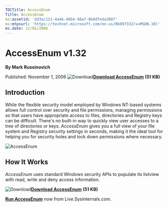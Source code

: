 ```yaml
--- 
TOCTitle: AccessEnum
Title: AccessEnum
ms:assetid: 'dd3ac121-4a4b-48b4-98a7-8b0dfeda3007'
ms:mtpsurl: 'https://technet.microsoft.com/en-us/Bb897332(v=MSDN.10)'
ms.date: 11/01/2006
---   
```

AccessEnum v1.32
================
**By Mark Russinovich**

Published: November 1, 2006
![Download](/media/landing/sysinternals/Download_sm.png)[**Download AccessEnum**](https://download.sysinternals.com/files/AccessEnum.zip) **(51 KB)** 
## Introduction
While the flexible security model employed by Windows NT-based systems allows full control over security and file permissions, managing permissions so that users have appropriate access to files, directories and Registry keys can be difficult. There's no built-in way to quickly view user accesses to a tree of directories or keys. *AccessEnum* gives you a full view of your file system and Registry security settings in seconds, making it the ideal tool for helping you for security holes and lock down permissions where necessary.

![AccessEnum](/media/landing/sysinternals/accessenum.png)

## How It Works
*AccessEnum* uses standard Windows security APIs to populate its listview with read, write and deny access information.

![Download](/media/landing/sysinternals/Download_sm.png)[**Download AccessEnum**](https://download.sysinternals.com/files/AccessEnum.zip) **(51 KB)**  

[**Run AccessEnum**](https://live.sysinternals.com/AccessEnum.exe) now from Live.Sysinternals.com.